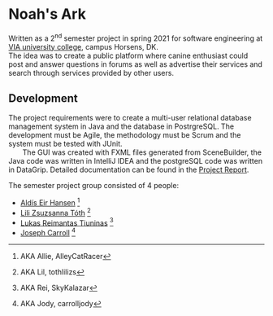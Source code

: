# Noah's Ark
Written as a 2<sup>nd</sup> semester project in spring 2021 for software engineering at [VIA university college](https://via.dk), campus Horsens, DK.  
The idea was to create a public platform where canine enthusiast could post and answer questions in forums as well as advertise their services and search through services provided by other users.


## Development
The project requirements were to create a multi-user relational database management system in Java and the database in PostrgreSQL. The development must be Agile, the methodology must be Scrum and the system must be tested with JUnit.  
&nbsp;&nbsp;&nbsp;&nbsp;&nbsp;&nbsp;&nbsp;The GUI was created with FXML files generated from SceneBuilder, the Java code was written in IntelliJ IDEA and the postgreSQL code was written in DataGrip. Detailed documentation can be found in the [Project Report](https://docs.google.com/document/d/1g-mTou33_LCxmoied5a9nbxREq1z27sJziQvJsAy05w/edit?usp=sharing).

The semester project group consisted of 4 people:

- [Aldís Eir Hansen](https://github.com/AlleyCatRacer) [^0]
- [Lili Zsuzsanna Tóth](https://github.com/tothlilizs) [^1]
- [Lukas Reimantas Tiuninas](https://github.com/SkyKalazar) [^2]
- [Joseph Carroll](https://github.com/carrolljody) [^3]


[^0]: AKA Allie, AlleyCatRacer
[^1]: AKA Lil, tothlilizs
[^2]: AKA Rei, SkyKalazar
[^3]: AKA Jody, carrolljody

